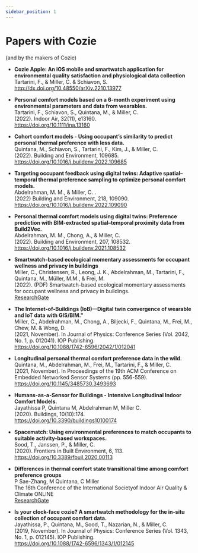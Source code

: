 ```yaml
---
sidebar_position: 1
---
```


# Papers with Cozie 
(and by the makers of Cozie)

<!-- Not yet published
  - [Towards smartwatch-driven just-in-time adaptive interventions (JITAI) for building occupants](https://www.dropbox.com/s/ixgptip7vz6x54g/BuildSys2022-FoWSB-JITAI_for_Buildings.pdf?dl=0)

  - https://doi.org/10.1145/3563357.3566167 (not yet online)
-->
  - **Cozie Apple: An iOS mobile and smartwatch application for environmental quality satisfaction and physiological data collection**  <br/> 
  Tartarini, F., & Miller, C. & Schiavon, S.<br/>
  http://dx.doi.org/10.48550/arXiv.2210.13977

  - **Personal comfort models based on a 6‐month experiment using environmental parameters and data from wearables.** <br/>
  Tartarini, F., Schiavon, S., Quintana, M., & Miller, C.<br/>
   (2022).  Indoor Air, 32(11), e13160.  <br/>
    https://doi.org/10.1111/ina.13160

  - **Cohort comfort models - Using occupant’s similarity to predict personal thermal preference with less data.**  <br/> 
    Quintana, M., Schiavon, S., Tartarini, F., Kim, J., & Miller, C. <br/> 
    (2022). Building and Environment, 109685.  <br/>
    https://doi.org/10.1016/j.buildenv.2022.109685

  - **Targeting occupant feedback using digital twins: Adaptive spatial–temporal thermal preference sampling to optimize personal comfort models.**<br/>
    Abdelrahman, M. M., & Miller, C. . <br/>
    (2022) Building and Environment, 218, 109090.  <br/>
    https://doi.org/10.1016/j.buildenv.2022.109090

  - **Personal thermal comfort models using digital twins: Preference prediction with BIM-extracted spatial–temporal proximity data from Build2Vec.** <br/>
  Abdelrahman, M. M., Chong, A., & Miller, C.  <br/>
  (2022).  Building and Environment, 207, 108532. <br/>
  https://doi.org/10.1016/j.buildenv.2021.108532


  - **Smartwatch-based ecological momentary assessments for occupant wellness and privacy in buildings**<br/>
    Miller, C., Christensen, R., Leong, J. K., Abdelrahman, M., Tartarini, F., Quintana, M., Müller, M.M., & Frei, M. <br/>
    (2022). (PDF) Smartwatch-based ecological momentary assessments for occupant wellness and privacy in buildings.  <br/>
    [ResearchGate](https://www.researchgate.net/profile/Clayton-Miller-4/publication/359889789_Smartwatch-based_ecological_momentary_assessments_for_occupant_wellness_and_privacy_in_buildings/links/6254e5c2d726197cfd508500/Smartwatch-based-ecological-momentary-assessments-for-occupant-wellness-and-privacy-in-buildings.pdf)

  - **The Internet-of-Buildings (IoB)—Digital twin convergence of wearable and IoT data with GIS/BIM."**<br/>
    Miller, C., Abdelrahman, M., Chong, A., Biljecki, F., Quintana, M., Frei, M., Chew, M. & Wong, D. <br/>
    (2021, November).  In Journal of Physics: Conference Series (Vol. 2042, No. 1, p. 012041). IOP Publishing. <br/>
    https://doi.org/10.1088/1742-6596/2042/1/012041

 - **Longitudinal personal thermal comfort preference data in the wild.** <br/> 
   Quintana, M., Abdelrahman, M., Frei, M., Tartarini, F., & Miller, C. <br/> 
   (2021, November). In Proceedings of the 19th ACM Conference on Embedded Networked Sensor Systems (pp. 556-559).  <br/>
    https://doi.org/10.1145/3485730.3493693

  - **Humans-as-a-Sensor for Buildings - Intensive Longitudinal Indoor Comfort Models.** <br/> 
  Jayathissa P, Quintana M, Abdelrahman M, Miller C. <br/>
  (2020). Buildings, 10(10):174.  <br/>
    https://doi.org/10.3390/buildings10100174

  - **Spacematch: Using environmental preferences to match occupants to suitable activity-based workspaces.** <br/> 
  Sood, T., Janssen, P., & Miller, C. <br/> 
  (2020).  Frontiers in Built Environment, 6, 113.  <br/>
  https://doi.org/10.3389/fbuil.2020.00113

  - **Differences in thermal comfort state transitional time among comfort preference groups**<br/>
   P Sae-Zhang, M Quintana, C Miller <br/>
   The 16th Conference of the International Societyof Indoor Air Quality & Climate ONLINE<br/>
   [ResearchGate](https://www.researchgate.net/publication/345806462_Differences_in_thermal_comfort_state_transitional_time_among_comfort_preference_groups)

  - **Is your clock-face cozie? A smartwatch methodology for the in-situ collection of occupant comfort data.** <br/>
  Jayathissa, P., Quintana, M., Sood, T., Nazarian, N., & Miller, C. <br/>
  (2019, November).  In Journal of Physics: Conference Series (Vol. 1343, No. 1, p. 012145). IOP Publishing.  <br/>
    https://doi.org/10.1088/1742-6596/1343/1/012145

